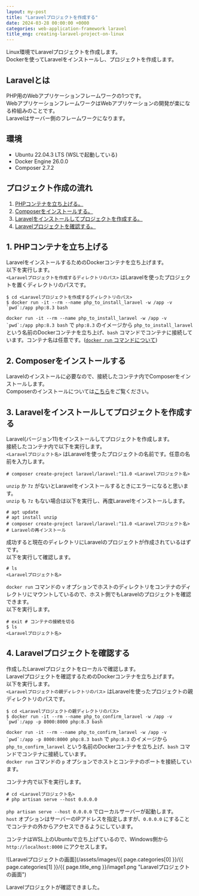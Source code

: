 ```yaml
---
layout: my-post
title: "Laravelプロジェクトを作成する"
date: 2024-03-28 00:00:00 +0000
categories: web-application-framework laravel
title_eng: creating-laravel-project-on-linux
---
```


Linux環境でLaravelプロジェクトを作成します。  
Dockerを使ってLaravelをインストールし、プロジェクトを作成します。

## Laravelとは
PHP用のWebアプリケーションフレームワークの1つです。  
WebアプリケーションフレームワークはWebアプリケーションの開発が楽になる枠組みのことです。  
Laravelはサーバー側のフレームワークになります。

## 環境
- Ubuntu 22.04.3 LTS (WSLで起動している)
- Docker Engine 26.0.0
- Composer 2.7.2

## プロジェクト作成の流れ
1. [PHPコンテナを立ち上げる。](#1-phpコンテナを立ち上げる)
2. [Composerをインストールする。](#2-composerをインストールする)
3. [Laravelをインストールしてプロジェクトを作成する。](#3-laravelをインストールしてプロジェクトを作成する)
4. [Laravelプロジェクトを確認する。](#4-laravelプロジェクトを確認する)

## 1. PHPコンテナを立ち上げる
LaravelをインストールするためのDockerコンテナを立ち上げます。  
以下を実行します。  
`<Laravelプロジェクトを作成するディレクトリのパス>` はLaravelを使ったプロジェクトを置くディレクトリのパスです。
```
$ cd <Laravelプロジェクトを作成するディレクトリのパス>
$ docker run -it --rm --name php_to_install_laravel -w /app -v `pwd`:/app php:8.3 bash
```
``docker run -it --rm --name php_to_install_laravel -w /app -v `pwd`:/app php:8.3 bash`` で `php:8.3` のイメージから `php_to_install_laravel` という名前のDockerコンテナを立ち上げ、`bash` コマンドでコンテナに接続しています。コンテナ名は任意です。([`docker run` コマンドについて](/platform/docker/about-docker-commands#docker-run))

## 2. Composerをインストールする
Laravelのインストールに必要なので、接続したコンテナ内でComposerをインストールします。  
Composerのインストールについては[こちら](/programming/php/installing-composer-on-linux)をご覧ください。

## 3. Laravelをインストールしてプロジェクトを作成する
Laravel(バージョン11)をインストールしてプロジェクトを作成します。   
接続したコンテナ内で以下を実行します。  
`<Laravelプロジェクト名>` はLaravelを使ったプロジェクトの名前です。任意の名前を入力します。
```
# composer create-project laravel/laravel:^11.0 <Laravelプロジェクト名>
```
`unzip` か `7z` がないとLaravelをインストールするときにエラーになると思います。  
`unzip` も `7z` もない場合は以下を実行し、再度Laravelをインストールします。
```
# apt update
# apt install unzip
# composer create-project laravel/laravel:^11.0 <Laravelプロジェクト名> # Laravelの再インストール
```
成功すると現在のディレクトリにLaravelのプロジェクトが作成されているはずです。  
以下を実行して確認します。  
```
# ls
<Laravelプロジェクト名>
```
`docker run` コマンドの `v` オプションでホストのディレクトリをコンテナのディレクトリにマウントしているので、ホスト側でもLaravelのプロジェクトを確認できます。  
以下を実行します。
```
# exit # コンテナの接続を切る
$ ls
<Laravelプロジェクト名>
```

## 4. Laravelプロジェクトを確認する
作成したLaravelプロジェクトをローカルで確認します。  
Laravelプロジェクトを確認するためのDockerコンテナを立ち上げます。  
以下を実行します。   
`<Laravelプロジェクトの親ディレクトリのパス>` はLaravelを使ったプロジェクトの親ディレクトリのパスです。
```
$ cd <Laravelプロジェクトの親ディレクトリのパス>
$ docker run -it --rm --name php_to_confirm_laravel -w /app -v `pwd`:/app -p 8000:8000 php:8.3 bash
```
``docker run -it --rm --name php_to_confirm_laravel -w /app -v `pwd`:/app -p 8000:8000 php:8.3 bash`` で `php:8.3` のイメージから `php_to_confirm_laravel` という名前のDockerコンテナを立ち上げ、`bash` コマンドでコンテナに接続しています。  
`docker run` コマンドの `p` オプションでホストとコンテナのポートを接続しています。

コンテナ内で以下を実行します。
```
# cd <Laravelプロジェクト名>
# php artisan serve --host 0.0.0.0
```
`php artisan serve --host 0.0.0.0` でローカルサーバーが起動します。  
`host` オプションはサーバーのIPアドレスを指定しますが、`0.0.0.0` にすることでコンテナの外からアクセスできるようにしています。

コンテナはWSL上のUbuntuで立ち上げているので、Windows側から `http://localhost:8000` にアクセスします。

![Laravelプロジェクトの画面](/assets/images/{{ page.categories[0] }}/{{ page.categories[1] }}/{{ page.title_eng }}/image1.png "Laravelプロジェクトの画面")

Laravelプロジェクトが確認できました。